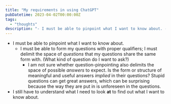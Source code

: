 ```yaml
---
title: "My requirements in using ChatGPT"
pubDatetime: 2023-04-02T00:00:00Z
tags:
  - "thoughts"
description: "- I must be able to pinpoint what I want to know about. - I must be able to form my questions with proper qualifiers; I must delimit the space of questions that my questions share…"
---
```


- I must be able to pinpoint what I want to know about.
	- I must be able to form my questions with proper qualifiers; I must delimit the space of *questions* that my questions share the same form with. (What kind of question do I want to ask?)
		- I am not sure whether question-pinpointing also delimits the space of possible *answers* to expect. Is the form or structure of meaningful and useful answers *implied* in their questions? Stupid questions can get great answers, which can be surprising because the way they are put in is unforeseen in the questions.
- I still have to understand what I need to look **at** to find out what I want to know about.
